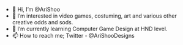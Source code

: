 - 👋 Hi, I’m @AriShoo
- 👀 I’m interested in video games, costuming, art and various other creative odds and sods.
- 🌱 I’m currently learning Computer Game Design at HND level.
- 📫 How to reach me;
Twitter - @AriShooDesigns
